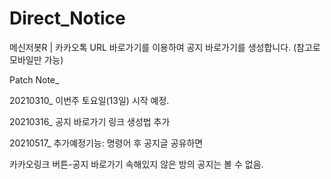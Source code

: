 # Direct_Notice
메신저봇R | 카카오톡 URL 바로가기를 이용하여 공지 바로가기를 생성합니다.
(참고로 모바일만 가능)

Patch Note_

20210310_ 이번주 토요일(13일) 시작 예정.

20210316_ 공지 바로가기 링크 생성법 추가


20210517_ 추가예정기능: 명령어 후 공지글 공유하면 

카카오링크 버튼-공지 바로가기
속해있지 않은 방의 공지는 볼 수 없음.
